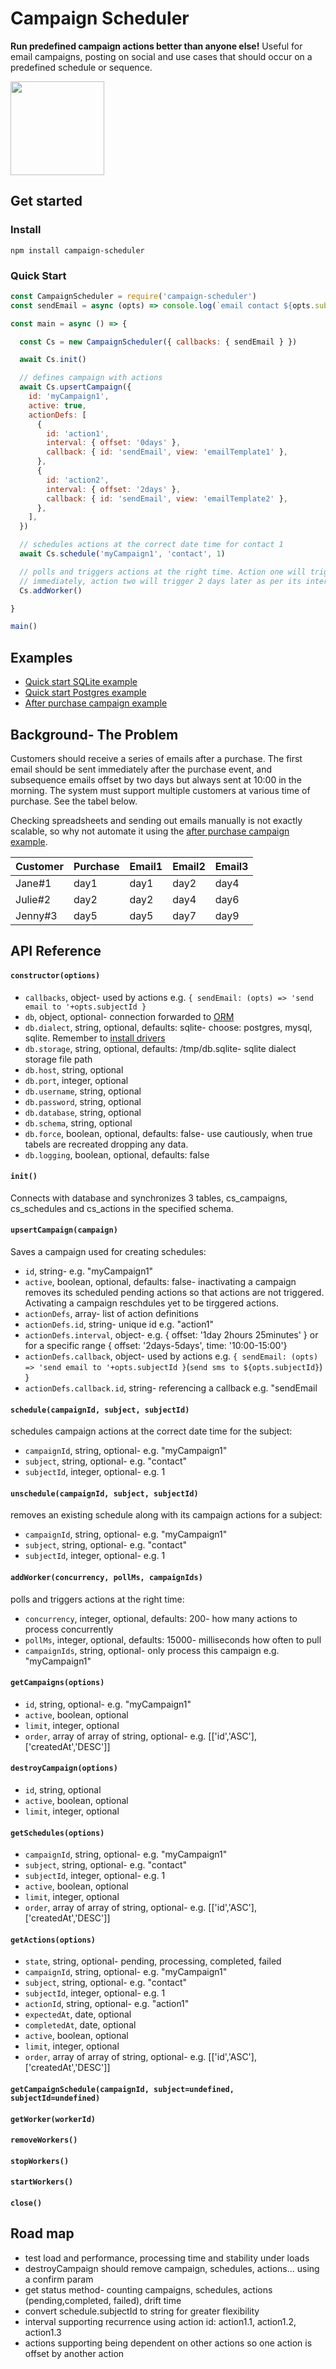 # Campaign Scheduler
**Run predefined campaign actions better than anyone else!** Useful for email campaigns, posting on social and use cases that should occur on a predefined schedule or sequence.

<p align="left">
  <img width="150px" src="https://raw.githubusercontent.com/DanielZambelli/campaign-scheduler/master/icon.png" />
</p>

## Get started

### Install
```
npm install campaign-scheduler
```

### Quick Start
``` js
const CampaignScheduler = require('campaign-scheduler')
const sendEmail = async (opts) => console.log(`email contact ${opts.subjectId} using:`, opts)

const main = async () => {

  const Cs = new CampaignScheduler({ callbacks: { sendEmail } })

  await Cs.init()

  // defines campaign with actions
  await Cs.upsertCampaign({
    id: 'myCampaign1',
    active: true,
    actionDefs: [
      {
        id: 'action1',
        interval: { offset: '0days' },
        callback: { id: 'sendEmail', view: 'emailTemplate1' },
      },
      {
        id: 'action2',
        interval: { offset: '2days' },
        callback: { id: 'sendEmail', view: 'emailTemplate2' },
      },
    ],
  })

  // schedules actions at the correct date time for contact 1
  await Cs.schedule('myCampaign1', 'contact', 1)

  // polls and triggers actions at the right time. Action one will trigger 
  // immediately, action two will trigger 2 days later as per its interval.
  Cs.addWorker()

}

main()
```

## Examples
* [Quick start SQLite example](https://github.com/DanielZambelli/campaign-scheduler/blob/master/examples/quickStartSqlite.js)
* [Quick start Postgres example](https://github.com/DanielZambelli/campaign-scheduler/blob/master/examples/quickStartPostgres.js)
* [After purchase campaign example](https://github.com/DanielZambelli/campaign-scheduler/blob/master/examples/afterPurchaseCampaign.js)

## Background- The Problem
Customers should receive a series of emails after a purchase. The first email should be sent immediately after the purchase event, and subsequence emails offset by two days but always sent at 10:00 in the morning. The system must support multiple customers at various time of purchase. See the tabel below.

Checking spreadsheets and sending out emails manually is not exactly scalable, so why not automate it using the [after purchase campaign example](./examples/afterPurchaseCampaign.js).

| Customer| Purchase | Email1 | Email2 | Email3 |
|---------|-----------|---------|---------|---------|
| Jane#1  | day1      | day1    | day2    | day4    |
| Julie#2 | day2      | day2    | day4    | day6    |
| Jenny#3  | day5      | day5    | day7    | day9    |

## API Reference

#### `constructor(options)`
* `callbacks`, object- used by actions e.g. `{ sendEmail: (opts) => 'send email to '+opts.subjectId }`
* `db`, object, optional- connection forwarded to [ORM](https://sequelize.org/api/v6/class/src/sequelize.js~sequelize#instance-constructor-constructor)
* `db.dialect`, string, optional, defaults: sqlite- choose: postgres, mysql, sqlite. Remember to [install drivers](https://sequelize.org/docs/v6/getting-started/)
* `db.storage`, string, optional, defaults: /tmp/db.sqlite- sqlite dialect storage file path
* `db.host`, string, optional
* `db.port`, integer, optional
* `db.username`, string, optional
* `db.password`, string, optional
* `db.database`, string, optional
* `db.schema`, string, optional
* `db.force`, boolean, optional, defaults: false- use cautiously, when true tabels are recreated dropping any data.
* `db.logging`, boolean, optional, defaults: false

#### `init()`
Connects with database and synchronizes 3 tables, cs_campaigns, cs_schedules and cs_actions in the specified schema.

#### `upsertCampaign(campaign)`
Saves a campaign used for creating schedules: 
* `id`, string- e.g. "myCampaign1"
* `active`, boolean, optional, defaults: false- inactivating a campaign removes its scheduled pending actions so that actions are not triggered. Activating a campaign reschdules yet to be tirggered actions.
* `actionDefs`, array- list of action definitions
* `actionDefs.id`, string- unique id e.g. "action1"
* `actionDefs.interval`, object- e.g. { offset: '1day 2hours 25minutes' } or for a specific range {  offset: '2days-5days', time: '10:00-15:00'}
* `actionDefs.callback`, object- used by actions e.g. `{ sendEmail: (opts) => 'send email to '+opts.subjectId }`(`send sms to ${opts.subjectId}`) }
* `actionDefs.callback.id`, string- referencing a callback e.g. "sendEmail

#### `schedule(campaignId, subject, subjectId)`
schedules campaign actions at the correct date time for the subject: 
* `campaignId`, string, optional- e.g. "myCampaign1"
* `subject`, string, optional- e.g. "contact"
* `subjectId`, integer, optional- e.g. 1

#### `unschedule(campaignId, subject, subjectId)`
removes an existing schedule along with its campaign actions for a subject: 
* `campaignId`, string, optional- e.g. "myCampaign1"
* `subject`, string, optional- e.g. "contact"
* `subjectId`, integer, optional- e.g. 1

#### `addWorker(concurrency, pollMs, campaignIds)`
polls and triggers actions at the right time: 
* `concurrency`, integer, optional, defaults: 200- how many actions to process concurrently
* `pollMs`, integer, optional, defaults: 15000- milliseconds how often to pull
* `campaignIds`, string, optional- only process this campaign e.g. "myCampaign1"

#### `getCampaigns(options)`
* `id`, string, optional- e.g. "myCampaign1"
* `active`, boolean, optional
* `limit`, integer, optional
* `order`, array of array of string, optional- e.g. [['id','ASC'], ['createdAt','DESC']]

#### `destroyCampaign(options)`
* `id`, string, optional
* `active`, boolean, optional
* `limit`, integer, optional

#### `getSchedules(options)`
* `campaignId`, string, optional- e.g. "myCampaign1"
* `subject`, string, optional- e.g. "contact"
* `subjectId`, integer, optional- e.g. 1
* `active`, boolean, optional
* `limit`, integer, optional
* `order`, array of array of string, optional- e.g. [['id','ASC'], ['createdAt','DESC']]

#### `getActions(options)`
* `state`, string, optional- pending, processing, completed, failed
* `campaignId`, string, optional- e.g. "myCampaign1"
* `subject`, string, optional- e.g. "contact"
* `subjectId`, integer, optional- e.g. 1
* `actionId`, string, optional- e.g. "action1"
* `expectedAt`, date, optional
* `completedAt`, date, optional
* `active`, boolean, optional
* `limit`, integer, optional
* `order`, array of array of string, optional- e.g. [['id','ASC'], ['createdAt','DESC']]

#### `getCampaignSchedule(campaignId, subject=undefined, subjectId=undefined)`
#### `getWorker(workerId)`
#### `removeWorkers()`
#### `stopWorkers()`
#### `startWorkers()`
#### `close()`

## Road map
* test load and performance, processing time and stability under loads
* destroyCampaign should remove campaign, schedules, actions... using a confirm param
* get status method- counting campaigns, schedules, actions (pending,completed, failed), drift time
* convert schedule.subjectId to string for greater flexibility
* interval supporting recurrence using action id: action1.1,  action1.2,  action1.3
* actions supporting being dependent on other actions so one action is offset by another action
